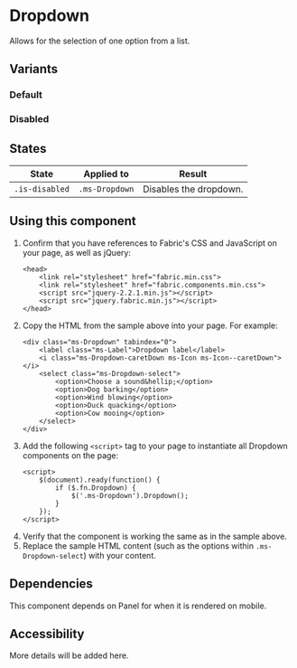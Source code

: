 # Dropdown
Allows for the selection of one option from a list.

## Variants

### Default
<!---
{{> Dropdown props=DropdownExampleModel.props}}
--->

### Disabled
<!---
{{> Dropdown props=DropdownExampleModel.propsDisabled}}
--->

## States
State | Applied to | Result
 --- | --- | ---
`.is-disabled` | `.ms-Dropdown` | Disables the dropdown.

## Using this component
1. Confirm that you have references to Fabric's CSS and JavaScript on your page, as well as jQuery:
    ```
    <head>
        <link rel="stylesheet" href="fabric.min.css">
        <link rel="stylesheet" href="fabric.components.min.css">
        <script src="jquery-2.2.1.min.js"></script>
        <script src="jquery.fabric.min.js"></script>
    </head>
    ```
2. Copy the HTML from the sample above into your page. For example:
    ```
    <div class="ms-Dropdown" tabindex="0">
        <label class="ms-Label">Dropdown label</label>
        <i class="ms-Dropdown-caretDown ms-Icon ms-Icon--caretDown"></i>
        <select class="ms-Dropdown-select">
            <option>Choose a sound&hellip;</option>
            <option>Dog barking</option>
            <option>Wind blowing</option>
            <option>Duck quacking</option>
            <option>Cow mooing</option>
        </select>
    </div>
    ```
3. Add the following `<script>` tag to your page to instantiate all Dropdown components on the page:
    ```
    <script>
        $(document).ready(function() {
            if ($.fn.Dropdown) {
                $('.ms-Dropdown').Dropdown();
            }
        });
    </script>
    ```
4. Verify that the component is working the same as in the sample above.
5. Replace the sample HTML content (such as the options within `.ms-Dropdown-select`) with your content.

## Dependencies
This component depends on Panel for when it is rendered on mobile.

## Accessibility
More details will be added here.

<!---
{{> DropdownExampleJS }}
--->